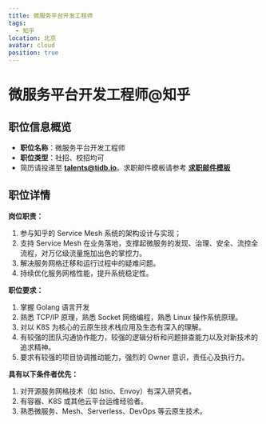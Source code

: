 ```yaml
---
title: 微服务平台开发工程师
tags:
  - 知乎
location: 北京
avatar: cloud
position: true
---
```


# 微服务平台开发工程师@知乎

## 职位信息概览

- **职位名称**：微服务平台开发工程师
- **职位类型**：社招、校招均可
- 简历请投递至 <a mailto="talents@tidb.io">**talents@tidb.io**</a>。求职邮件模板请参考 **[求职邮件模板](https://asktug.com/t/topic/62932)**

## 职位详情

**岗位职责：**

1. 参与知乎的 Service Mesh 系统的架构设计与实现；
2. 支持 Service Mesh 在业务落地，支撑起微服务的发现、治理、安全、流控全流程，对万亿级流量施加出色的掌控力。
3. 解决服务网格迁移和运行过程中的疑难问题。
4. 持续优化服务网格性能，提升系统稳定性。

**职位要求：**

1. 掌握 Golang 语言开发
2. 熟悉 TCP/IP 原理，熟悉 Socket 网络编程，熟悉 Linux 操作系统原理。
3. 对以 K8S 为核心的云原生技术栈应用及生态有深入的理解。
4. 有较强的团队沟通协作能力，较强的逻辑分析和问题排查能力以及对新技术的追求精神。
5. 要求有较强的项目协调推动能力，强烈的 Owner 意识，责任心及执行力。

**具有以下条件者优先：**

1. 对开源服务网格技术（如 Istio、Envoy）有深入研究者。
2. 有容器、K8S 或其他云平台运维经验者。
3. 熟悉微服务、Mesh、Serverless、DevOps 等云原生技术。
